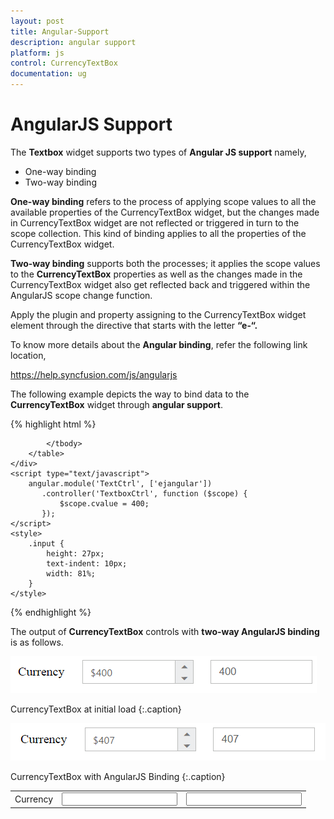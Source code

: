 ```yaml
---
layout: post
title: Angular-Support
description: angular support
platform: js
control: CurrencyTextBox  
documentation: ug
---
```


# AngularJS Support

The **Textbox** widget supports two types of **Angular JS support** namely, 

* One-way binding
* Two-way binding 

**One-way binding** refers to the process of applying scope values to all the available properties of the CurrencyTextBox widget, but the changes made in CurrencyTextBox widget are not reflected or triggered in turn to the scope collection. This kind of binding applies to all the properties of the CurrencyTextBox widget.

**Two-way binding** supports both the processes; it applies the scope values to the **CurrencyTextBox** properties as well as the changes made in the CurrencyTextBox widget also get reflected back and triggered within the AngularJS scope change function.

Apply the plugin and property assigning to the CurrencyTextBox widget element through the directive that starts with the letter **“e-“.**

To know more details about the **Angular binding**, refer the following link location,

<https://help.syncfusion.com/js/angularjs>

The following example depicts the way to bind data to the **CurrencyTextBox** widget through **angular support**.

{% highlight html %}


<!DOCTYPE html>
<html xmlns="http://www.w3.org/1999/xhtml" ng-app="TextCtrl">
<head>
    <title></title>
    <!-- style sheet for default theme(flat azure) -->
    <link href="http://cdn.syncfusion.com/{{ site.releaseversion }}/js/web/flat-azure/ej.web.all.min.css" rel="stylesheet" />
    <!--scripts-->
    <script src="http://cdn.syncfusion.com/js/assets/external/jquery-1.10.2.min.js"> </script>
    <script src="http://cdn.syncfusion.com/js/assets/external/angular.min.js"> </script>
    <script src="http://cdn.syncfusion.com/{{ site.releaseversion }}/js/web/ej.web.all.min.js"></script>
    <script src="http://cdn.syncfusion.com/{{ site.releaseversion }}/js/ej.widget.angular.min.js"></script>
</head>
<body ng-controller="TextboxCtrl">
    <div id="center">
        <table cellpadding="10">
            <tbody>
                <tr>
                    <td>
                        <label for="currency">Currency</label>
                    </td>
                    <td>
                        <input id="currency" type="text" ej-currencytextbox e-value="cvalue" />
                    </td>
                    <td>
                        <input type="text" class="input ejinputtext" ng-model="cvalue" />
                    </td>
                </tr>

            </tbody>
        </table>
    </div>
    <script type="text/javascript">
        angular.module('TextCtrl', ['ejangular'])
           .controller('TextboxCtrl', function ($scope) {
               $scope.cvalue = 400;
           });
    </script>
    <style>
        .input {
            height: 27px;
            text-indent: 10px;
            width: 81%;
        }
    </style>
</body>
</html>



{% endhighlight %}



The output of **CurrencyTextBox** controls with **two-way AngularJS binding** is as follows.

![](/js/Currency/Angular-Support_images/Angular-Support_img1.png)

CurrencyTextBox at initial load
{:.caption}

![](/js/Currency/Angular-Support_images/Angular-Support_img2.png)

CurrencyTextBox with AngularJS Binding
{:.caption}

